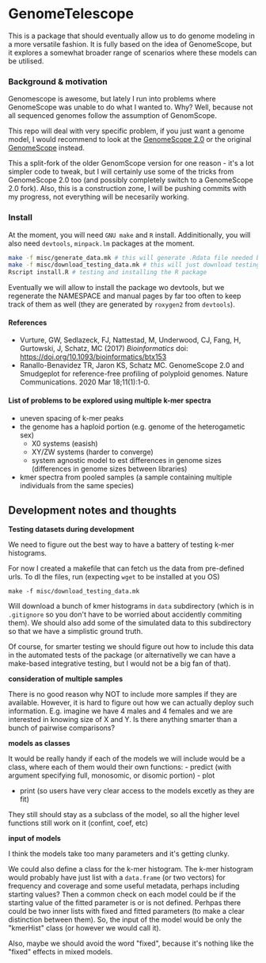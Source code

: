 # GenomeTelescope

This is a package that should eventually allow us to do genome modeling in a more versatile fashion. It is fully based on the idea of GenomeScope, but it explores a somewhat broader range of scenarios where these models can be utilised.

### Background & motivation

Genomescope is awesome, but lately I run into problems where GenomeScope was unable to do what I wanted to. Why? Well, because not all sequenced genomes follow the assumption of GenomScope.

This repo will deal with very specific problem, if you just want a genome model, I would recommend to look at the [GenomeScope 2.0](https://github.com/tbenavi1/genomescope2.0) or the original [GenomeScope](https://github.com/schatzlab/genomescope) instead.

This a split-fork of the older GenomScope version for one reason - it's a lot simpler code to tweak, but I will certainly use some of the tricks from GenomeScope 2.0 too (and possibly completely switch to a GenomeScope 2.0 fork). Also, this is a construction zone, I will be pushing commits with my progress, not everything will be necesarily working.

### Install

At the moment, you will need `GNU make` and `R` install. Addinitionally, you will also need `devtools`, `minpack.lm` packages at the moment.

```bash
make -f misc/generate_data.mk # this will generate .Rdata file needed by the package
make -f misc/download_testing_data.mk # this will just download testing data
Rscript install.R # testing and installing the R package
```

Eventually we will allow to install the package wo devtools, but we regenerate the NAMESPACE and manual pages by far too often to keep track of them as well (they are generated by `roxygen2` from `devtools`).

#### References

- Vurture, GW, Sedlazeck, FJ, Nattestad, M, Underwood, CJ, Fang, H, Gurtowski, J, Schatz, MC (2017) *Bioinformatics* doi: https://doi.org/10.1093/bioinformatics/btx153
- Ranallo-Benavidez TR, Jaron KS, Schatz MC. GenomeScope 2.0 and Smudgeplot for reference-free profiling of polyploid genomes. Nature Communications. 2020 Mar 18;11(1):1-0.

#### List of problems to be explored using multiple k-mer spectra

- uneven spacing of k-mer peaks
- the genome has a haploid portion (e.g. genome of the heterogametic sex)
   - X0 systems (easish)
   - XY/ZW systems (harder to converge)
   - system agnostic model to est differences in genome sizes (differences in genome sizes between libraries)
- kmer spectra from pooled samples (a sample containing multiple individuals from the same species) 

## Development notes and thoughts

**Testing datasets during development**

We need to figure out the best way to have a battery of testing k-mer histograms.

For now I created a makefile that can fetch us the data from pre-defined urls. To dl the files, run (expecting `wget` to be installed at you OS)

```
make -f misc/download_testing_data.mk
```

Will download a bunch of kmer histograms in `data` subdirectory (which is in `.gitignore` so you don't have to be worried about accidently commiting them). We should also add some of the simulated data to this subdirectory so that we have a simplistic ground truth. 

Of course, for smarter testing we should figure out how to include this data in the automated tests of the package (or alternativelly we can have a make-based integrative testing, but I would not be a big fan of that).

**consideration of multiple samples**

There is no good reason why NOT to include more samples if they are available. However, it is hard to figure out how we can actually deploy such information. E.g. imagine we have 4 males and 4 females and we are interested in knowing size of X and Y. Is there anything smarter than a bunch of pairwise comparisons?

**models as classes**

It would be really handy if each of the models we will include would be a class, where each of them would their own functions:
	 - predict (with argument specifying full, monosomic, or disomic portion)
	 - plot
   - print (so users have very clear access to the models excetly as they are fit)

They still should stay as a subclass of the model, so all the higher level functions still work on it (confint, coef, etc)

**input of models**

I think the models take too many parameters and it's getting clunky.

We could also define a class for the k-mer histogram. The k-mer histogram would probably have just list with a `data.frame` (or two vectors) for frequency and coverage and some useful metadata, perhaps including starting values? Then a common check on each model could be if the starting value of the fitted parameter is or is not defined. Perhpas there could be two inner lists with fixed and fitted parameters (to make a clear distinction between them). So, the input of the model would be only the "kmerHist" class (or however we would call it).

Also, maybe we should avoid the word "fixed", because it's nothing like the "fixed" effects in mixed models.
